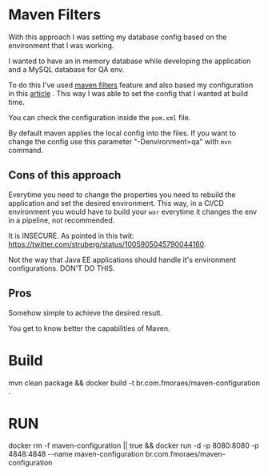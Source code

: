 # Maven Filters
With this approach I was setting my database config based on the environment that I was working.

I wanted to have an in memory database while developing the application and a MySQL database for QA env.

To do this I've used [maven filters](https://maven.apache.org/plugins/maven-resources-plugin/examples/filter.html) feature and also based my configuration in this [article](https://developer.jboss.org/wiki/HowToConfigureJavaEEApplicationToApplyDifferentSettingsinWebxmlEtcForVariousEnvironmentsByMaven?_sscc=t) . 
This way I was able to set the config that I wanted at build time.

You can check the configuration inside the `pom.xml` file.

By default maven applies the local config into the files.
If you want to change the config use this parameter "-Denvironment=qa" with `mvn` command.

## Cons of this approach
Everytime you need to change the properties you need to rebuild the application and set the desired environment. 
This way, in a CI/CD environment you would have to build your `war` everytime it changes the env in a pipeline, not recommended.

It is INSECURE. As pointed in this twit: https://twitter.com/struberg/status/1005905045790044160.

Not the way that Java EE applications should handle it's environment configurations. DON'T DO THIS.

## Pros
Somehow simple to achieve the desired result.

You get to know better the capabilities of Maven.

# Build
mvn clean package && docker build -t br.com.fmoraes/maven-configuration .

# RUN

docker rm -f maven-configuration || true && docker run -d -p 8080:8080 -p 4848:4848 --name maven-configuration br.com.fmoraes/maven-configuration 
